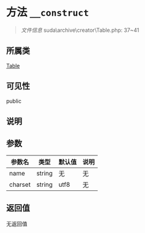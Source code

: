 # 方法 `__construct`

> *文件信息* suda\archive\creator\Table.php: 37~41

## 所属类 

[Table](../Table.md)

## 可见性

public

## 说明



## 参数


| 参数名 | 类型 | 默认值 | 说明 |
|--------|-----|-------|-------|
| name |  string | 无 | 无 |
| charset |  string | utf8 | 无 |



## 返回值

无返回值
